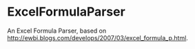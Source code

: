 # ExcelFormulaParser
An Excel Formula Parser, based on http://ewbi.blogs.com/develops/2007/03/excel_formula_p.html.